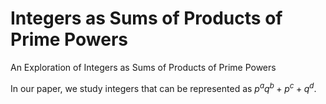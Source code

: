 # Integers as Sums of Products of Prime Powers
An Exploration of Integers as Sums of Products of Prime Powers

In our paper, we study integers that can be represented as $p^aq^b+p^c+q^d$.